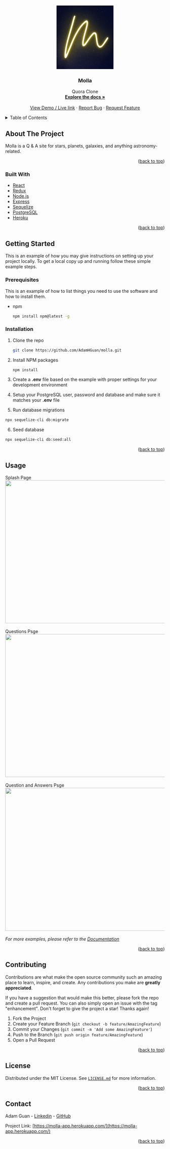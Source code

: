<!-- PROJECT LOGO -->
<br />
<div align="center">
  <a href="https://github.com/AdamHGuan/molla">
    <img src="https://raw.githubusercontent.com/AdamHGuan/molla/main/frontend/public/M.png" alt="Logo" width="180" height=200">
    
  </a>


<h3 align="center">Molla</h3>

  <p align="center">
    Quora Clone
    <br />
    <a href="https://github.com/AdamHGuan/molla/wiki"><strong>Explore the docs »</strong></a>
    <br />
    <br />
    <a href="https://molla-app.herokuapp.com/">View Demo / Live link</a>
    ·
    <a href="https://github.com/AdamHGuan/molla/issues">Report Bug</a>
    ·
    <a href="https://github.com/AdamHGuan/molla/issues">Request Feature</a>
  </p>
</div>



<!-- TABLE OF CONTENTS -->
<details>
  <summary>Table of Contents</summary>
  <ol>
    <li>
      <a href="#about-the-project">About The Project</a>
      <ul>
        <li><a href="#built-with">Built With</a></li>
      </ul>
    </li>
    <li>
      <a href="#getting-started">Getting Started</a>
      <ul>
        <li><a href="#prerequisites">Prerequisites</a></li>
        <li><a href="#installation">Installation</a></li>
      </ul>
    </li>
    <li><a href="#usage">Usage</a></li>
    <li><a href="#contributing">Contributing</a></li>
    <li><a href="#license">License</a></li>
    <li><a href="#contact">Contact</a></li>
  </ol>
</details>



<!-- ABOUT THE PROJECT -->
## About The Project

Molla is a Q & A site for stars, planets, galaxies, and anything astronomy-related.

<p align="right">(<a href="#top">back to top</a>)</p>



### Built With

* [React](https://reactjs.org/)
* [Redux](https://redux.js.org/)
* [Node.js](https://nodejs.org/en/)
* [Express](https://expressjs.com/)
* [Sequelize](https://sequelize.org/)
* [PostgreSQL](https://www.postgresql.org/)
* [Heroku](https://www.heroku.com/)



<p align="right">(<a href="#top">back to top</a>)</p>



<!-- GETTING STARTED -->
## Getting Started

This is an example of how you may give instructions on setting up your project locally.
To get a local copy up and running follow these simple example steps.

### Prerequisites

This is an example of how to list things you need to use the software and how to install them.
* npm
  ```sh
  npm install npm@latest -g
  ```

### Installation


1. Clone the repo
   ```sh
   git clone https://github.com/AdamHGuan/molla.git
   ```
   
2. Install NPM packages
   ```sh
   npm install
   ```
   
3. Create a **.env** file based on the example with proper settings for your
   development environment
   
4. Setup your PostgreSQL user, password and database and make sure it matches your **.env** file

5. Run database migrations
  ```sh
  npx sequelize-cli db:migrate
  ```
  
  6. Seed database
  ```sh
  npx sequelize-cli db:seed:all
  ```




<p align="right">(<a href="#top">back to top</a>)</p>




<!-- USAGE EXAMPLES -->
## Usage

Splash Page                     
<img src="https://res.cloudinary.com/day-lh2-98-0/image/upload/v1640642272/Molla/Screen_Shot_2021-12-27_at_1.56.03_PM_jrbx2a.png" alt="" width="900" height="450">

Questions Psge
<img src="https://res.cloudinary.com/day-lh2-98-0/image/upload/v1640642272/Molla/Screen_Shot_2021-12-27_at_1.56.03_PM_jrbx2a.png" alt="" width="900" height="450">
  
Question and Answers Psge
<img src="https://res.cloudinary.com/day-lh2-98-0/image/upload/v1641185459/Molla/Screen_Shot_2022-01-02_at_8.50.39_PM_esiuyn.png" alt="" width="900" height="450">
                                
<!-- Signup for a new account, or login to a pre existing account. 

<img src="URL" alt="" width="900" height="450">


Post a new hosting related question.

<img src="URL" alt="" width="900" height="450">


Booking or modifiy exsiting booking.

<img src="URL" alt="" width="900" height="750">


Feel free to comment and provide rating on a hosting!

<img src="URL" alt="" width="900" height="750">
 -->



_For more examples, please refer to the [Documentation](https://github.com/AdamHGuan/molla/wiki)_

<p align="right">(<a href="#top">back to top</a>)</p>







<!-- CONTRIBUTING -->
## Contributing

Contributions are what make the open source community such an amazing place to learn, inspire, and create. Any contributions you make are **greatly appreciated**.

If you have a suggestion that would make this better, please fork the repo and create a pull request. You can also simply open an issue with the tag "enhancement".
Don't forget to give the project a star! Thanks again!

1. Fork the Project
2. Create your Feature Branch (`git checkout -b feature/AmazingFeature`)
3. Commit your Changes (`git commit -m 'Add some AmazingFeature'`)
4. Push to the Branch (`git push origin feature/AmazingFeature`)
5. Open a Pull Request

<p align="right">(<a href="#top">back to top</a>)</p>



<!-- LICENSE -->
## License

Distributed under the MIT License. See [`LICENSE.md`](https://github.com/AdamHGuan/molla/blob/main/LICENSE) for more information.

<p align="right">(<a href="#top">back to top</a>)</p>



<!-- CONTACT -->
## Contact

Adam Guan - [Linkedin](https://www.linkedin.com/in/adam-g-86922aa0/) - [GitHub](https://github.com/AdamHGuan)
</br>

Project Link: [https://molla-app.herokuapp.com/](https://molla-app.herokuapp.com/)

<p align="right">(<a href="#top">back to top</a>)</p>







<!-- MARKDOWN LINKS & IMAGES -->
<!-- https://www.markdownguide.org/basic-syntax/#reference-style-links -->
[contributors-shield]: https://img.shields.io/github/contributors/github_username/repo_name.svg?style=for-the-badge
[contributors-url]: https://github.com/github_username/repo_name/graphs/contributors
[forks-shield]: https://img.shields.io/github/forks/github_username/repo_name.svg?style=for-the-badge
[forks-url]: https://github.com/github_username/repo_name/network/members
[stars-shield]: https://img.shields.io/github/stars/github_username/repo_name.svg?style=for-the-badge
[stars-url]: https://github.com/github_username/repo_name/stargazers
[issues-shield]: https://img.shields.io/github/issues/github_username/repo_name.svg?style=for-the-badge
[issues-url]: https://github.com/github_username/repo_name/issues
[license-shield]: https://img.shields.io/github/license/github_username/repo_name.svg?style=for-the-badge
[license-url]: https://github.com/github_username/repo_name/blob/master/LICENSE.txt
[linkedin-shield]: https://img.shields.io/badge/-LinkedIn-black.svg?style=for-the-badge&logo=linkedin&colorB=555
[linkedin-url]: https://linkedin.com/in/linkedin_username
[product-screenshot]: images/screenshot.png


